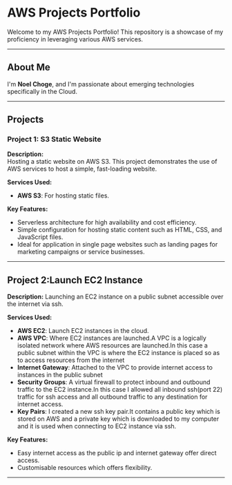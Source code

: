 # **AWS Projects Portfolio**

Welcome to my AWS Projects Portfolio! This repository is a showcase of my proficiency in leveraging various AWS services.

---


## **About Me**

I'm **Noel Choge**, and I'm passionate about emerging technologies specifically in the Cloud.

---

## **Projects**

### **Project 1: S3 Static Website**

**Description:**  
Hosting a static website on AWS S3. This project demonstrates the use of AWS services to host a simple, fast-loading website.

**Services Used:**  
- **AWS S3**: For hosting static files.  

**Key Features:**  
- Serverless architecture for high availability and cost efficiency.  
- Simple configuration for hosting static content such as HTML, CSS, and JavaScript files.
- Ideal for application in single page websites such as landing pages for marketing campaigns or service businesses.

---

## **Project 2:Launch EC2 Instance**

**Description:**
Launching an EC2 instance on a public subnet accessible over the internet via ssh.

**Services Used:**
- **AWS EC2**: Launch EC2 instances in the cloud.
- **AWS VPC**: Where EC2 instances are launched.A VPC is a logically isolated network where AWS resources are launched.In this case a public subnet within the VPC is where the EC2 instance is placed so as to access resources from the internet
-  **Internet Gateway**: Attached to the VPC to provide internet access to instances in the public subnet
-  **Security Groups**: A virtual firewall to protect inbound and outbound traffic to the EC2 instance.In this case I allowed all inbound ssh(port 22) traffic for ssh access and all outbound traffic to any destination for internet access.
-  **Key Pairs**: I created a new ssh key pair.It contains a public key which is stored on AWS and a private key which is downloaded to my computer and it is used when connecting to EC2 instance via ssh.

**Key Features:**
- Easy internet access as the public ip and internet gateway offer direct access.
- Customisable resources which offers flexibility.
  
---
